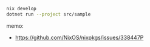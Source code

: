```sh
nix develop
dotnet run --project src/sample
```

memo:

- https://github.com/NixOS/nixpkgs/issues/338447P
